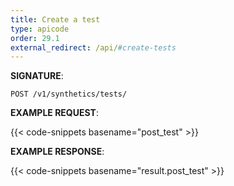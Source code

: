 ```yaml
---
title: Create a test
type: apicode
order: 29.1
external_redirect: /api/#create-tests
---
```


**SIGNATURE**:

`POST /v1/synthetics/tests/`

**EXAMPLE REQUEST**:

{{< code-snippets basename="post_test" >}}

**EXAMPLE RESPONSE**:

{{< code-snippets basename="result.post_test" >}}

